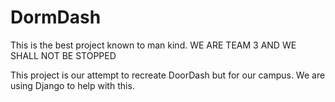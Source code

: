 # DormDash
This is the best project known to man kind. WE ARE TEAM 3 AND WE SHALL NOT BE STOPPED

This project is our attempt to recreate DoorDash but for our campus. We are using Django to help with this.
